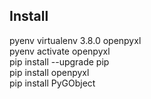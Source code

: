 ## Install  
pyenv virtualenv 3.8.0 openpyxl  
pyenv activate openpyxl  
pip install --upgrade pip  
pip install openpyxl  
pip install PyGObject  

